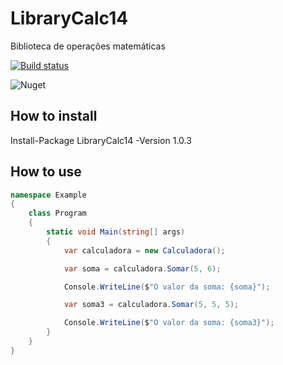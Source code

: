 # LibraryCalc14
Biblioteca de operações matemáticas

[![Build status](https://ci.appveyor.com/api/projects/status/kr3nm0ko23j48kp1/branch/master?svg=true)](https://ci.appveyor.com/project/ademilsonalmeida/librarycalc14/branch/master)

![Nuget](https://img.shields.io/nuget/dt/LibraryCalc14.svg)

## How to install
Install-Package LibraryCalc14 -Version 1.0.3

## How to use
```cs
namespace Example
{
    class Program
    {
        static void Main(string[] args)
        {
            var calculadora = new Calculadora();

            var soma = calculadora.Somar(5, 6);

            Console.WriteLine($"O valor da soma: {soma}");

            var soma3 = calculadora.Somar(5, 5, 5);

            Console.WriteLine($"O valor da soma: {soma3}");
        }
    }
}
```
